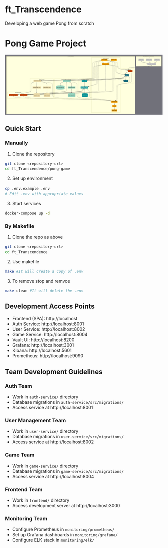 # ft_Transcendence
Developing a web game Pong from scratch


# Pong Game Project

![Alt text](image/image2.png)

## Quick Start 

### Manually 
1. Clone the repository
```bash
git clone <repository-url>
cd ft_Transcendence/pong-game
```

2. Set up environment
```bash
cp .env.example .env
# Edit .env with appropriate values
```

3. Start services
```bash
docker-compose up -d
```

### By Makefile
1. Clone the repo as above
```bash
git clone <repository-url>
cd ft_Transcendence
```
2. Use makefile
```bash
make #It will create a copy of .env
```
3. To remove stop and remvoe
```bash
make clean #It will delete the .env
```

## Development Access Points

- Frontend (SPA): http://localhost
- Auth Service: http://localhost:8001
- User Service: http://localhost:8002
- Game Service: http://localhost:8004
- Vault UI: http://localhost:8200
- Grafana: http://localhost:3001
- Kibana: http://localhost:5601
- Prometheus: http://localhost:9090

## Team Development Guidelines

### Auth Team
- Work in `auth-service/` directory
- Database migrations in `auth-service/src/migrations/`
- Access service at http://localhost:8001

### User Management Team
- Work in `user-service/` directory
- Database migrations in `user-service/src/migrations/`
- Access service at http://localhost:8002

### Game Team
- Work in `game-service/` directory
- Database migrations in `game-service/src/migrations/`
- Access service at http://localhost:8004

### Frontend Team
- Work in `frontend/` directory
- Access development server at http://localhost:3000

### Monitoring Team
- Configure Prometheus in `monitoring/prometheus/`
- Set up Grafana dashboards in `monitoring/grafana/`
- Configure ELK stack in `monitoring/elk/`